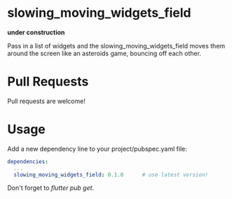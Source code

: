 # slowing_moving_widgets_field

**under construction**

Pass in a list of widgets and the slowing_moving_widgets_field moves them around the screen like an asteroids game, bouncing off each other.
 

# Pull Requests
Pull requests are welcome!


# Usage
Add a new dependency line to your project/pubspec.yaml file:

```yaml
dependencies:
  ...
  slowing_moving_widgets_field: 0.1.0      # use latest version!
```

Don't forget to *flutter pub get*.